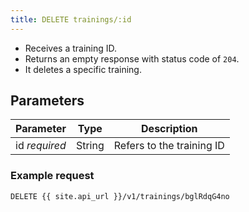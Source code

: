 ```yaml
---
title: DELETE trainings/:id
---
```


- Receives a training ID.  
- Returns an empty response with status code of `204`.  
- It deletes a specific training.

## Parameters

Parameter			| Type      | Description
---- | ---- | ---- 
id _required_		| String	| Refers to the training ID

### Example request

```
DELETE {{ site.api_url }}/v1/trainings/bglRdqG4no
```